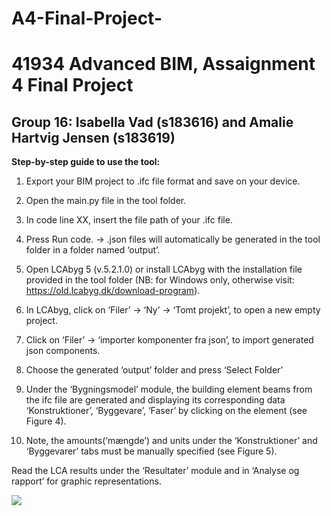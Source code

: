 # A4-Final-Project-
# 41934 Advanced BIM, Assaignment 4 Final Project
## Group 16: Isabella Vad (s183616) and Amalie Hartvig Jensen (s183619)

**Step-by-step guide to use the tool:**

1. Export your BIM project to .ifc file format and save on your device. 

2. Open the main.py file in the tool folder.

3. In code line XX, insert the file path of your .ifc file. 

4. Press Run code. -> .json files will automatically be generated in the tool folder in a folder named ‘output’. 

5. Open LCAbyg 5 (v.5.2.1.0) or install LCAbyg with the installation file provided in the tool folder (NB: for Windows only, otherwise visit: 
https://old.lcabyg.dk/download-program).

6. In LCAbyg, click on ‘Filer’ -> ‘Ny’ ->  ‘Tomt projekt’, to open a new empty project.  

7. Click on ‘Filer’ -> ‘importer komponenter fra json’, to import generated json components. 

8. Choose the generated ‘output’ folder and press ‘Select Folder’ 

9. Under the ‘Bygningsmodel’ module, the building element beams from the ifc file are generated and displaying its corresponding data ‘Konstruktioner’, ‘Byggevare’, ‘Faser’ by clicking on the element (see Figure 4).
10. Note, the amounts(‘mængde’) and units under the ‘Konstruktioner’ and ‘Byggevarer’ tabs must be manually specified (see Figure 5). 

Read the LCA results under the ‘Resultater’ module and in ‘Analyse og rapport’ for graphic representations. 

<img src=" output_read_LCAbyg.jpg">
